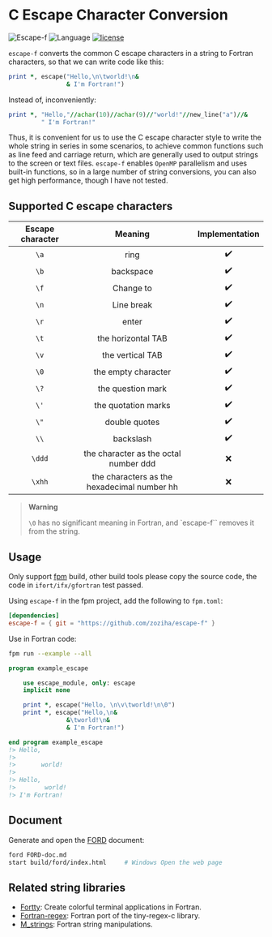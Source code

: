 # C Escape Character Conversion

![Escape-f](https://img.shields.io/badge/escape--f-v0.1.202310-blueviolet)
![Language](https://img.shields.io/badge/-Fortran-734f96?logo=fortran&logoColor=white)
[![license](https://img.shields.io/badge/License-MIT-pink)](LICENSE)

`escape-f` converts the common C escape characters in a string to Fortran characters, so that we can write code like this:

```fortran
print *, escape("Hello,\n\tworld!\n&
                & I'm Fortran!")
```

Instead of, inconveniently:

```fortran
print *, "Hello,"//achar(10)//achar(9)//"world!"//new_line("a")//&
         " I'm Fortran!"
```

Thus, it is convenient for us to use the C escape character style to write the whole string in series in some scenarios, to achieve common functions such as line feed and carriage return, which are generally used to output strings to the screen or text files.
`escape-f` enables `OpenMP` parallelism and uses built-in functions, so in a large number of string conversions, you can also get high performance, though I have not tested.

## Supported C escape characters

| Escape character | Meaning | Implementation |
| :--: | :--: | :--: |
| `\a` | ring | ✔️ |
| `\b` | backspace | ✔️ |
| `\f` | Change to | ✔️ |
| `\n` | Line break | ✔️ |
| `\r` | enter | ✔️ |
| `\t` | the horizontal TAB | ✔️ |
| `\v` | the vertical TAB | ✔️ |
| `\0` | the empty character | ✔️ |
| `\?` | the question mark | ✔️ |
| `\'` | the quotation marks | ✔️ |
| `\"` | double quotes | ✔️ |
| `\\` | backslash | ✔️ |
| `\ddd` | the character as the octal number ddd | ❌ |
| `\xhh` | the characters as the hexadecimal number hh | ❌ |

> **Warning**
>
> `\0` has no significant meaning in Fortran, and `escape-f`` removes it from the string.

## Usage

Only support [fpm][1] build, other build tools please copy the source code, the code in `ifort/ifx/gfortran` test passed.

Using `escape-f` in the fpm project, add the following to `fpm.toml`:

```toml
[dependencies]
escape-f = { git = "https://github.com/zoziha/escape-f" }
```

Use in Fortran code:

```sh
fpm run --example --all
```

```fortran
program example_escape

    use escape_module, only: escape
    implicit none

    print *, escape("Hello, \n\v\tworld!\n\0")
    print *, escape("Hello,\n&
                &\tworld!\n&
                & I'm Fortran!")

end program example_escape
!> Hello, 
!>
!>       world!
!>
!> Hello,
!>        world!
!> I'm Fortran!
```

## Document

Generate and open the [FORD][2] document:

```sh
ford FORD-doc.md
start build/ford/index.html     # Windows Open the web page
```

## Related string libraries

- [Fortty](https://github.com/awvwgk/fortty): Create colorful terminal applications in Fortran.
- [Fortran-regex](https://github.com/perazz/fortran-regex): Fortran port of the tiny-regex-c library.
- [M_strings](https://github.com/urbanjost/M_strings): Fortran string manipulations.

[1]: https://github.com/fortran-lang/fpm
[2]: https://github.com/Fortran-FOSS-Programmers/ford
